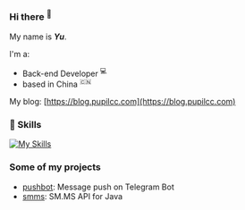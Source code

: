 ### Hi there <sup>👋</sup>  

My name is **_Yu_**.  

I'm a:

- Back-end Developer <sup>💻</sup>   
- based in China <sup>🇨🇳</sup>

My blog: [https://blog.pupilcc.com](https://blog.pupilcc.com)

### 🧰 Skills

[![My Skills](https://skillicons.dev/icons?i=java,go,ts,js,react,docker&perline=10)](https://skillicons.dev)

### Some of my projects

- [pushbot](https://github.com/pupilcc/pushbot): Message push on Telegram Bot
- [smms](https://github.com/pupilcc/smms): SM.MS API for Java